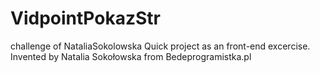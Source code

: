 # VidpointPokazStr
challenge of NataliaSokolowska
Quick project as an front-end excercise.
Invented by Natalia Sokołowska from Bedeprogramistka.pl
